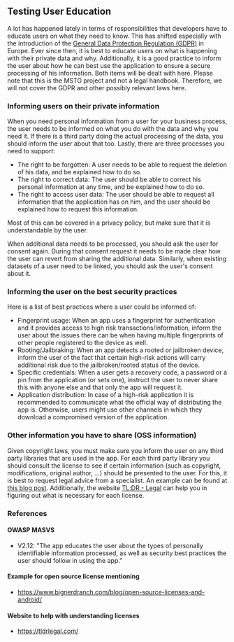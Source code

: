 ## Testing User Education
A lot has happened lately in terms of responsibilities that developers have to educate users on what they need to know.
This has shifted especially with the introduction of the [General Data Protection Regulation (GDPR)](https://gdpr-info.eu/ "GDPR") in Europe. Ever since then, it is best to educate users on what is happening with their private data and why.
Additionally, it is a good practice to inform the user about how he can best use the application to ensure a secure processing of his information.
Both items will be dealt with here. Please note that this is the MSTG project and not a legal handbook. Therefore, we will not cover the GDPR and other possibly relevant laws here.


### Informing users on their private information
When you need personal information from a user for your business process, the user needs to be informed on what you do with the data and why you need it. If there is a third party doing the actual processing of the data, you should inform the user about that too. Lastly, there are three processes you need to support:
- The right to be forgotten: A user needs to be able to request the deletion of his data, and be explained how to do so.
- The right to correct data: The user should be able to correct his personal information at any time, and be explained how to do so.
- The right to access user data: The user should be able to request all information that the application has on him, and the user should be explained how to request this information.

Most of this can be covered in a privacy policy, but make sure that it is understandable by the user.

When additional data needs to be processed, you should ask the user for consent again. During that consent request it needs to be made clear how the user can revert from sharing the additional data. Similarly, when existing datasets of a user need to be linked, you should ask the user's consent about it.


### Informing the user on the best security practices
Here is a list of best practices where a user could be informed of:
- Fingerprint usage: When an app uses a fingerprint for authentication and it provides access to high risk transactions/information, inform the user about the issues there can be when having multiple fingerprints of other people registered to the device as well.
- Rooting/Jailbraking: When an app detects a rooted or jailbroken device, inform the user of the fact that certain high-risk actions will carry additional risk due to the jailbroken/rooted status of the device.
- Specific credentials: When a user gets a recovery code, a password or a pin from the application (or sets one), instruct the user to never share this with anyone else and that only the app will request it.
- Application distribution: In case of a high-risk application it is recommended to communicate what the official way of distributing the app is. Otherwise, users might use other channels in which they download a compromised version of the application.

### Other information you have to share (OSS information)
Given copyright laws, you must make sure you inform the user on any third party libraries that are used in the app. For each third party library you should consult the license to see if certain information (such as copyright, modifications, original author, ...) should be presented to the user. For this, it is best to request legal advice from a specialist. An example can be found at [this blog post](https://www.bignerdranch.com/blog/open-source-licenses-and-android/ "Example on license overview"). Additionally, the website [TL;DR - Legal](https://tldrlegal.com/ "TL;DR - Legal") can help you in figuring out what is necessary for each license.

### References

#### OWASP MASVS

- V2.12: "The app educates the user about the types of personally identifiable information processed, as well as security best practices the user should follow in using the app."

#### Example for open source license mentioning

- https://www.bignerdranch.com/blog/open-source-licenses-and-android/

#### Website to help with understanding licenses

- https://tldrlegal.com/
